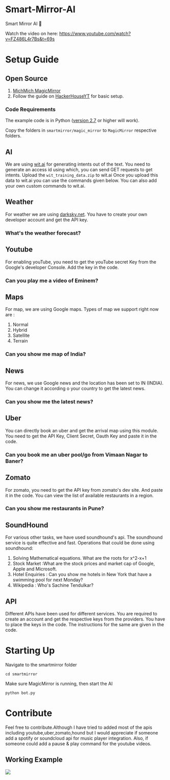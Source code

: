 # Smart-Mirror-AI
Smart Mirror AI 🤖

Watch the video on here:
https://www.youtube.com/watch?v=FZ486L4r7Bs&t=69s

# Setup Guide

## Open Source

1) [MichMich MagicMirror](https://magicmirror.builders/)
2) Follow the guide on [HackerHouseYT](https://github.com/HackerHouseYT/AI-Smart-Mirror) for basic setup. 

### Code Requirements
The example code is in Python ([version 2.7](https://www.python.org/download/releases/2.7/) or higher will work). 


 Copy the folders in `smartmirror/magic_mirror` to `MagicMirror` respective folders.

## AI
 
We are using [wit.ai](https://wit.ai/) for generating intents out of the text.
You need to generate an access id using which, you can send GET requests to get intents.
Upload the ```wit_training_data.zip``` to wit.ai
Once you upload this data to wit.ai you can use the commands given below. You can also add your own custom commands to wit.ai.

## Weather

For weather we are using [darksky.net](https://darksky.net/).
You have to create your own developer account and get the API key.
### What's the weather forecast?

## Youtube
For enabling youTube, you need to get the youTube secret Key from the Google's developer Console.
Add the key in the code.
### Can you play me a video of Eminem?

## Maps

For map, we are using Google maps. Types of map we support right now are :
1) Normal
2) Hybrid
3) Satellite
4) Terrain
### Can you show me map of India?

## News

For news, we use Google news and the location has been set to IN (INDIA).
You can change it according o your country to get the latest news.
### Can you show me the latest news?

## Uber

You can directly book an uber and get the arrival map using this module.
You need to get the API Key, Client Secret, Oauth Key and paste it in the code.
### Can you book me an uber pool/go from Vimaan Nagar to Baner?

## Zomato

For zomato, you need to get the API key from zomato's dev site.
And paste it in the code. 
You can view the list of available restaurants in a region.
### Can you show me restaurants in Pune?

## SoundHound

For various other tasks, we have used soundhound's api. The soundhound service is quite effective and fast. Operations that could be done using soundhound:
1) Solving Mathematical equations. What are the roots for x^2-x+1
2) Stock Market :What are the stock prices and market cap of Google, Apple and Microsoft.
3) Hotel Enquiries : Can you show me hotels in New York that have a swimming pool for next Monday?
4) Wikipedia : Who's Sachine Tendulkar?


## API

Different APIs have been used for different services. You are required to create an account and get the respective keys from the providers.
You have to place the keys in the code.
The instructions for the same are given in the code.


# Starting Up
 
Navigate to the smartmirror folder
```shell
cd smartmirror
```

Make sure MagicMirror is running, then start the AI
```shell
python bot.py
```
# Contribute
Feel free to contribute.Although I have tried to added most of the apis including youtube,uber,zomato,hound but I would appreciate if someone add a spotify or soundcloud api for music player integration. Also, if someone could add a pause & play command for the youtube videos.

## Working Example

<img src="https://github.com/akshaybahadur21/Smart_Mirror/blob/master/smart_mirror.gif">



 
